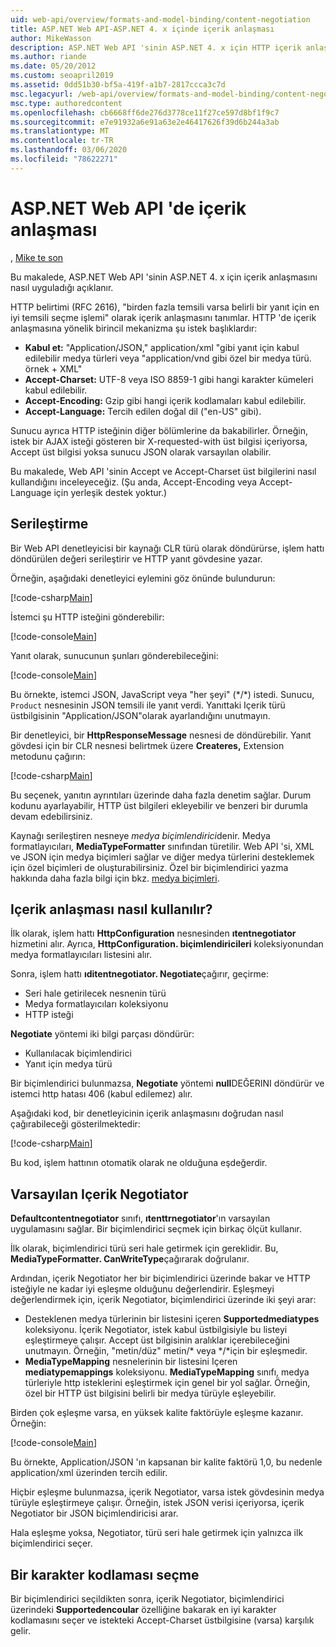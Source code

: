 ```yaml
---
uid: web-api/overview/formats-and-model-binding/content-negotiation
title: ASP.NET Web API-ASP.NET 4. x içinde içerik anlaşması
author: MikeWasson
description: ASP.NET Web API 'sinin ASP.NET 4. x için HTTP içerik anlaşmasını nasıl uyguladığını açıklar.
ms.author: riande
ms.date: 05/20/2012
ms.custom: seoapril2019
ms.assetid: 0dd51b30-bf5a-419f-a1b7-2817ccca3c7d
msc.legacyurl: /web-api/overview/formats-and-model-binding/content-negotiation
msc.type: authoredcontent
ms.openlocfilehash: cb6668ff6de276d3778ce11f27ce597d8bf1f9c7
ms.sourcegitcommit: e7e91932a6e91a63e2e46417626f39d6b244a3ab
ms.translationtype: MT
ms.contentlocale: tr-TR
ms.lasthandoff: 03/06/2020
ms.locfileid: "78622271"
---
```

# <a name="content-negotiation-in-aspnet-web-api"></a>ASP.NET Web API 'de içerik anlaşması

, [Mike te son](https://github.com/MikeWasson)

Bu makalede, ASP.NET Web API 'sinin ASP.NET 4. x için içerik anlaşmasını nasıl uyguladığı açıklanır.

HTTP belirtimi (RFC 2616), "birden fazla temsili varsa belirli bir yanıt için en iyi temsili seçme işlemi" olarak içerik anlaşmasını tanımlar. HTTP 'de içerik anlaşmasına yönelik birincil mekanizma şu istek başlıklardır:

- **Kabul et:** "Application/JSON," application/xml "gibi yanıt için kabul edilebilir medya türleri veya &quot;application/vnd gibi özel bir medya türü. örnek + XML&quot;
- **Accept-Charset:** UTF-8 veya ISO 8859-1 gibi hangi karakter kümeleri kabul edilebilir.
- **Accept-Encoding:** Gzip gibi hangi içerik kodlamaları kabul edilebilir.
- **Accept-Language:** Tercih edilen doğal dil ("en-US" gibi).

Sunucu ayrıca HTTP isteğinin diğer bölümlerine da bakabilirler. Örneğin, istek bir AJAX isteği gösteren bir X-requested-with üst bilgisi içeriyorsa, Accept üst bilgisi yoksa sunucu JSON olarak varsayılan olabilir.

Bu makalede, Web API 'sinin Accept ve Accept-Charset üst bilgilerini nasıl kullandığını inceleyeceğiz. (Şu anda, Accept-Encoding veya Accept-Language için yerleşik destek yoktur.)

## <a name="serialization"></a>Serileştirme

Bir Web API denetleyicisi bir kaynağı CLR türü olarak döndürürse, işlem hattı döndürülen değeri serileştirir ve HTTP yanıt gövdesine yazar.

Örneğin, aşağıdaki denetleyici eylemini göz önünde bulundurun:

[!code-csharp[Main](content-negotiation/samples/sample1.cs)]

İstemci şu HTTP isteğini gönderebilir:

[!code-console[Main](content-negotiation/samples/sample2.cmd)]

Yanıt olarak, sunucunun şunları gönderebileceğini:

[!code-console[Main](content-negotiation/samples/sample3.cmd)]

Bu örnekte, istemci JSON, JavaScript veya "her şeyi" (\*/\*) istedi. Sunucu, `Product` nesnesinin JSON temsili ile yanıt verdi. Yanıttaki Içerik türü üstbilgisinin &quot;Application/JSON&quot;olarak ayarlandığını unutmayın.

Bir denetleyici, bir **HttpResponseMessage** nesnesi de döndürebilir. Yanıt gövdesi için bir CLR nesnesi belirtmek üzere **Createres,** Extension metodunu çağırın:

[!code-csharp[Main](content-negotiation/samples/sample4.cs)]

Bu seçenek, yanıtın ayrıntıları üzerinde daha fazla denetim sağlar. Durum kodunu ayarlayabilir, HTTP üst bilgileri ekleyebilir ve benzeri bir durumla devam edebilirsiniz.

Kaynağı serileştiren nesneye *medya biçimlendirici*denir. Medya formatlayıcıları, **MediaTypeFormatter** sınıfından türetilir. Web API 'si, XML ve JSON için medya biçimleri sağlar ve diğer medya türlerini desteklemek için özel biçimleri de oluşturabilirsiniz. Özel bir biçimlendirici yazma hakkında daha fazla bilgi için bkz. [medya biçimleri](media-formatters.md).

## <a name="how-content-negotiation-works"></a>Içerik anlaşması nasıl kullanılır?

İlk olarak, işlem hattı **HttpConfiguration** nesnesinden **ıtentnegotiator** hizmetini alır. Ayrıca, **HttpConfiguration. biçimlendiricileri** koleksiyonundan medya formatlayıcıları listesini alır.

Sonra, işlem hattı **ıditentnegotiator. Negotiate**çağırır, geçirme:

- Seri hale getirilecek nesnenin türü
- Medya formatlayıcıları koleksiyonu
- HTTP isteği

**Negotiate** yöntemi iki bilgi parçası döndürür:

- Kullanılacak biçimlendirici
- Yanıt için medya türü

Bir biçimlendirici bulunmazsa, **Negotiate** yöntemi **null**DEĞERINI döndürür ve istemci http hatası 406 (kabul edilemez) alır.

Aşağıdaki kod, bir denetleyicinin içerik anlaşmasını doğrudan nasıl çağırabileceği gösterilmektedir:

[!code-csharp[Main](content-negotiation/samples/sample5.cs)]

Bu kod, işlem hattının otomatik olarak ne olduğuna eşdeğerdir.

## <a name="default-content-negotiator"></a>Varsayılan Içerik Negotiator

**Defaultcontentnegotiator** sınıfı, **ıtenttrnegotiator**'ın varsayılan uygulamasını sağlar. Bir biçimlendirici seçmek için birkaç ölçüt kullanır.

İlk olarak, biçimlendirici türü seri hale getirmek için gereklidir. Bu, **MediaTypeFormatter. CanWriteType**çağırarak doğrulanır.

Ardından, içerik Negotiator her bir biçimlendirici üzerinde bakar ve HTTP isteğiyle ne kadar iyi eşleşme olduğunu değerlendirir. Eşleşmeyi değerlendirmek için, içerik Negotiator, biçimlendirici üzerinde iki şeyi arar:

- Desteklenen medya türlerinin bir listesini içeren **Supportedmediatypes** koleksiyonu. İçerik Negotiator, istek kabul üstbilgisiyle bu listeyi eşleştirmeye çalışır. Accept üst bilgisinin aralıklar içerebileceğini unutmayın. Örneğin, "metin/düz" metin/\* veya \*/\*için bir eşleşmedir.
- **MediaTypeMapping** nesnelerinin bir listesini Içeren **mediatypemappings** koleksiyonu. **MediaTypeMapping** sınıfı, medya türleriyle http isteklerini eşleştirmek için genel bir yol sağlar. Örneğin, özel bir HTTP üst bilgisini belirli bir medya türüyle eşleyebilir.

Birden çok eşleşme varsa, en yüksek kalite faktörüyle eşleşme kazanır. Örneğin:

[!code-console[Main](content-negotiation/samples/sample6.cmd)]

Bu örnekte, Application/JSON 'ın kapsanan bir kalite faktörü 1,0, bu nedenle application/xml üzerinden tercih edilir.

Hiçbir eşleşme bulunmazsa, içerik Negotiator, varsa istek gövdesinin medya türüyle eşleştirmeye çalışır. Örneğin, istek JSON verisi içeriyorsa, içerik Negotiator bir JSON biçimlendiricisi arar.

Hala eşleşme yoksa, Negotiator, türü seri hale getirmek için yalnızca ilk biçimlendirici seçer.

## <a name="selecting-a-character-encoding"></a>Bir karakter kodlaması seçme

Bir biçimlendirici seçildikten sonra, içerik Negotiator, biçimlendirici üzerindeki **Supportedencoular** özelliğine bakarak en iyi karakter kodlamasını seçer ve istekteki Accept-Charset üstbilgisine (varsa) karşılık gelir.
